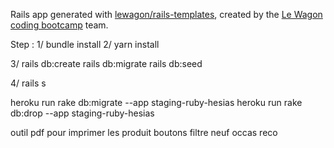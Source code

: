 Rails app generated with [lewagon/rails-templates](https://github.com/lewagon/rails-templates), created by the [Le Wagon coding bootcamp](https://www.lewagon.com) team.


Step :
1/
 bundle install
 2/
 yarn install

3/ 
rails db:create
rails db:migrate
rails db:seed

4/
rails s

heroku run rake db:migrate --app staging-ruby-hesias
heroku run rake db:drop --app staging-ruby-hesias



outil pdf pour imprimer les produit
boutons filtre neuf occas reco